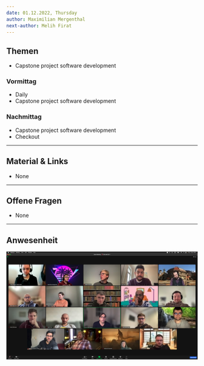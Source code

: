 ```yaml
---
date: 01.12.2022, Thursday
author: Maximilian Mergenthal
next-author: Melih Firat
---
```


## Themen

- Capstone project software development

### Vormittag

- Daily
- Capstone project software development

### Nachmittag

- Capstone project software development
- Checkout

---

## Material & Links

- None

---

## Offene Fragen

- None

---

## Anwesenheit

![2022/12/01](../images/2022-12-01.png)
